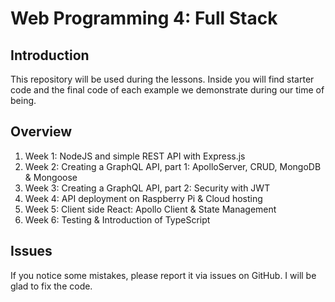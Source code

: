 # Web Programming 4: Full Stack

## Introduction
This repository will be used during the lessons. Inside you will find starter code and the final code of each example we demonstrate during our time of being.

## Overview
1. Week 1: NodeJS and simple REST API with Express.js
2. Week 2: Creating a GraphQL API, part 1: ApolloServer, CRUD, MongoDB & Mongoose
3. Week 3: Creating a GraphQL API, part 2: Security with JWT
4. Week 4: API deployment on Raspberry Pi & Cloud hosting
5. Week 5: Client side React: Apollo Client & State Management
6. Week 6: Testing & Introduction of TypeScript

## Issues
If you notice some mistakes, please report it via issues on GitHub. I will be glad to fix the code.